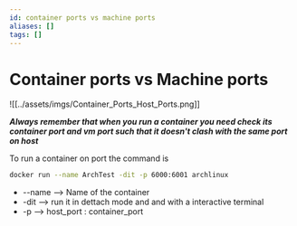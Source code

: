 ```yaml
---
id: container ports vs machine ports
aliases: []
tags: []
---
```


# Container ports vs Machine ports 


![[../assets/imgs/Container_Ports_Host_Ports.png]]

***Always remember that when you run a container you need check its container port and vm port such that it doesn't clash with the same port on host*** 

To run a container on port the command is 

```bash
docker run --name ArchTest -dit -p 6000:6001 archlinux 
```

-  --name  --> Name of the container
-  -dit  --> run it in dettach mode and and with a interactive terminal 
-  -p  --> host_port : container_port



